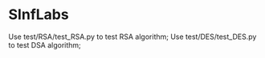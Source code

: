 # SInfLabs

Use test/RSA/test_RSA.py to test RSA algorithm;
Use test/DES/test_DES.py to test DSA algorithm;
